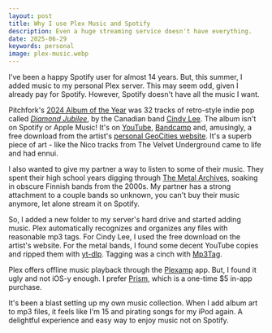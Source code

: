 ```yaml
---
layout: post
title: Why I use Plex Music and Spotify
description: Even a huge streaming service doesn't have everything.
date: 2025-06-29
keywords: personal
image: plex-music.webp
---
```


I've been a happy Spotify user for almost 14 years. But, this summer, I added music to my personal Plex server. This may seem odd, given I already pay for Spotify. However, Spotify doesn't have all the music I want.

Pitchfork's [2024 Album of the Year](https://pitchfork.com/features/lists-and-guides/best-albums-2024/) was 32 tracks of retro-style indie pop called [_Diamond Jubilee_](<https://en.wikipedia.org/wiki/Diamond_Jubilee_(album)>), by the Canadian band [Cindy Lee](<https://en.wikipedia.org/wiki/Cindy_Lee_(band)>). The album isn't on Spotify or Apple Music! It's on [YouTube](https://www.youtube.com/watch?v=_LJi5na897Y), [Bandcamp](https://cindylee.bandcamp.com/album/diamond-jubilee) and, amusingly, a free download from the artist's [personal GeoCities website](https://www.geocities.ws/ccqsk/). It's a superb piece of art - like the Nico tracks from The Velvet Underground came to life and had ennui.

I also wanted to give my partner a way to listen to some of their music. They spent their high school years digging through [The Metal Archives](https://www.metal-archives.com), soaking in obscure Finnish bands from the 2000s. My partner has a strong attachment to a couple bands so unknown, you can't buy their music anymore, let alone stream it on Spotify.

So, I added a new folder to my server's hard drive and started adding music. Plex automatically recognizes and organizes any files with reasonable mp3 tags. For Cindy Lee, I used the free download on the artist's website. For the metal bands, I found some decent YouTube copies and ripped them with [yt-dlp](https://github.com/yt-dlp/yt-dlp). Tagging was a cinch with [Mp3Tag](https://mp3tag.app).

Plex offers offline music playback through the [Plexamp](https://www.plex.tv/plexamp/) app. But, I found it ugly and not iOS-y enough. I prefer [Prism](https://apps.apple.com/us/app/prism-music/id1335007451), which is a one-time $5 in-app purchase.

It's been a blast setting up my own music collection. When I add album art to mp3 files, it feels like I'm 15 and pirating songs for my iPod again. A delightful experience and easy way to enjoy music not on Spotify.
